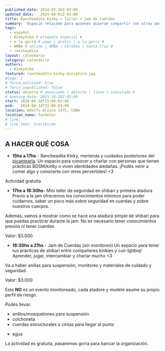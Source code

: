 ```yaml
---
published_date: 2024-03-26Z-03:00
updated_date:   2024-04-01Z-03:00
title: Rancheadita Kinky + Taller + Jam de Cuerdas
summary: 'Espacio relajado para quienes quieran compartir con otras personas kinkies y queer/lgtb. Nos juntamos a conocernos, charlar, comer, y atar.'
tags:
  - español
  - KinkyVibe # etiqueta especial #
  - a la gorra # pago | gratis | a la gorra #
  - AMBA # online | AMBA | Córdoba | Santa Cruz #
  - rancheadita
layout: calendario
category: calendario
authors:
  - KinkyVibe
featured: rancheadita-kinky-miniatura.jpg
#logo: 2
# force_unlisted: true
# force_unpublished: false
status: abierto # anunciado | abierto | lleno | cancelado #
# opening_date: 2023-10-20Z-03:00
start: 2024-04-14T15:00-03:00
end:   2024-04-14T21:00-03:00
location: Adolfo Alsina 1475, CABA
location_name: Tacheles
# link: ''
# link_text: Inscibirme
---
```


## A HACER QUÉ COSA

- **15hs a 17hs** - Rancheadita Kinky, merienda y cuidados posteriores del [picantearla](/calendario/picantearla-2024-04).
Un espacio para conocer y charlar con personas que tienen prácticas BDSM/kinky o viven identidades aledañas. ¡Podés venir a comer algo y conocerte con otres pervertides! <3

Actividad gratuita

- **17hs a 18:30hs**- Mini taller de seguridad en shibari y primera atadura
Previo a la jam ofrecemos los conocimientos mínimos para poder cuidarnos, saber un poco más sobre seguridad en cuerdas y sobre nuestros cuerpos.
  
Además, vamos a mostrar como se hace una atadura simple de shibari para que puedas practicar durante la jam. No es necesario tener conocimientos previos ni tener cuerdas 

Valor: $3.000

- **18:30hs a 21hs** - Jam de Cuerdas (_sin monitoreo_)
Un espacio para tener tus prácticas de shibari entre compañeres kinkies y cuir-lgttbiq! Aprender, jugar, intercambiar y charlar mucho <3 

Va a haber anillas para suspensión, monitores y materiales de cuidado y seguridad.

Valor: $3.000

Este **NO** es un evento monitoreado, cada atadore y modele asume su propio perfil de riesgo.

<!-- Va a estar [Luzi](https://www.instagram.com/manos.magicas.luzi/) alimentándonos vendiendo cositas muy ricas veganas 🔥 -->
Podés llevar:
- anillos/mosquetones para suspensión
- colchoneta
- cuerdas estructurales o cintas para llegar al punto
<!-- - repelente -->
- agua

La actividad es gratuita, pasaremos gorra para bancar la organización. 